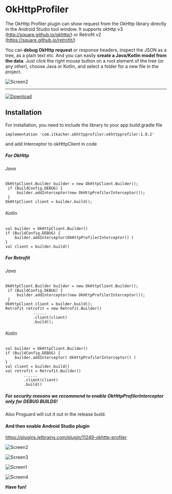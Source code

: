 # OkHttpProfiler

The OkHttp Profiler plugin can show request from the OkHttp library directly in the Android Studio tool window.
It supports okhttp v3 (http://square.github.io/okhttp/) or Retrofit v2 (https://square.github.io/retrofit/)

You can **debug OkHttp request** or response headers, inspect the JSON as a tree, as a plain text etc. And you can easily **create a Java/Kotlin model from the data**. 
Just click the right mouse button on a root element of the tree (or any other), choose Java or Kotlin, and select a folder for a new file in the project.

![Screen2](https://github.com/itkacher/OkHttpProfiler/blob/master/demo.png?raw=true)

---
[ ![Download](https://api.bintray.com/packages/itkacher/okhttpprofiler/com.itkacher.okhttpprofiler/images/download.svg) ](https://bintray.com/itkacher/okhttpprofiler/com.itkacher.okhttpprofiler/_latestVersion)
 
## Installation 

For installation, you need to include the library to your app build.gradle file

    implementation 'com.itkacher.okhttpprofiler:okhttpprofiler:1.0.2' 

and add Interceptor to okHttpClient in code
##### For OkHttp
###### Java
    OkHttpClient.Builder builder = new OkHttpClient.Builder();
     if (BuildConfig.DEBUG) {
         builder.addInterceptor(new OkHttpProfilerInterceptor());
     }   
    OkHttpClient client = builder.build(); 

###### Kotlin
    val builder = OkHttpClient.Builder()
    if (BuildConfig.DEBUG) {
        builder.addInterceptor(OkHttpProfilerInterceptor() )
    }    
    val client = builder.build()
    
##### For Retrofit
###### Java
    OkHttpClient.Builder builder = new OkHttpClient.Builder();
     if (BuildConfig.DEBUG) {
         builder.addInterceptor(new OkHttpProfilerInterceptor());
     }   
    OkHttpClient client = builder.build(); 
    Retrofit retrofit = new Retrofit.Builder()
                ......
                .client(client)
                .build();
                
                
###### Kotlin
    val builder = OkHttpClient.Builder()
    if (BuildConfig.DEBUG) {
        builder.addInterceptor( OkHttpProfilerInterceptor() )
    }    
    val client = builder.build()
    val retrofit = Retrofit.Builder()
            ......
            .client(client)
            .build()

##### For security reasons we recommend to enable OkHttpProfilerInterceptor only for DEBUG BUILDS! 
Also Proguard will cut it out in the release build.

#### And then enable Android Studio plugin

https://plugins.jetbrains.com/plugin/11249-okhttp-profiler

![Screen2](https://github.com/itkacher/OkHttpProfiler/blob/master/plugin_install1.png?raw=true)

![Screen3](https://github.com/itkacher/OkHttpProfiler/blob/master/plugin_install2.png?raw=true)

![Screen1](https://github.com/itkacher/OkHttpProfiler/blob/master/screen1.png?raw=true)

![Screen4](https://github.com/itkacher/OkHttpProfiler/blob/master/screen2.png?raw=true)

**Have fun!**
